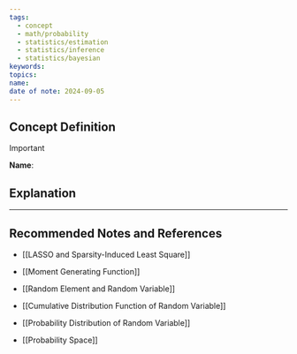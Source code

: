 ```yaml
---
tags:
  - concept
  - math/probability
  - statistics/estimation
  - statistics/inference
  - statistics/bayesian
keywords: 
topics: 
name: 
date of note: 2024-09-05
---
```


## Concept Definition

>[!important]
>**Name**: 



## Explanation





-----------
##  Recommended Notes and References


- [[LASSO and Sparsity-Induced Least Square]]

- [[Moment Generating Function]]
- [[Random Element and Random Variable]]
- [[Cumulative Distribution Function of Random Variable]]
- [[Probability Distribution of Random Variable]]
- [[Probability Space]]